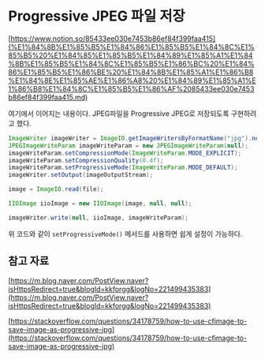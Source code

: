 # Progressive JPEG 파일 저장

[https://www.notion.so/85433ee030e7453b86ef84f399faa415](%E1%84%8B%E1%85%B5%E1%84%86%E1%85%B5%E1%84%8C%E1%85%B5%20%E1%84%85%E1%85%B5%E1%84%89%E1%85%A1%E1%84%8B%E1%85%B5%E1%84%8C%E1%85%B5%E1%86%BC%20%E1%84%86%E1%85%B5%E1%86%BE%20%E1%84%8B%E1%85%A1%E1%86%B8%E1%84%8E%E1%85%AE%E1%86%A8%20%E1%84%89%E1%85%A1%E1%86%B8%E1%84%8C%E1%85%B5%E1%86%AF%2085433ee030e7453b86ef84f399faa415.md)

여기에서 이어지는 내용이다. JPEG파일을 Progressive JPEG로 저장되도록 구현하려고 했다.

```java
ImageWriter imageWriter = ImageIO.getImageWritersByFormatName("jpg").next();
JPEGImageWriteParam imageWriteParam = new JPEGImageWriteParam(null);
imageWriteParam.setCompressionMode(ImageWriteParam.MODE_EXPLICIT);
imageWriteParam.setCompressionQuality(0.4f);
imageWriteParam.setProgressiveMode(ImageWriteParam.MODE_DEFAULT);
imageWriter.setOutput(imageOutputStream);

image = ImageIO.read(file);

IIOImage iioImage = new IIOImage(image, null, null);

imageWriter.write(null, iioImage, imageWriteParam);
```

위 코드와 같이 `setProgressiveMode()` 메서드를 사용하면 쉽게 설정이 가능하다.

## 참고 자료

[https://m.blog.naver.com/PostView.naver?isHttpsRedirect=true&blogId=kkforgg&logNo=221499435383](https://m.blog.naver.com/PostView.naver?isHttpsRedirect=true&blogId=kkforgg&logNo=221499435383)

[https://stackoverflow.com/questions/34178759/how-to-use-cfimage-to-save-image-as-progressive-jpg](https://stackoverflow.com/questions/34178759/how-to-use-cfimage-to-save-image-as-progressive-jpg)